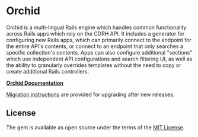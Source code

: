 # Orchid

Orchid is a multi-lingual Rails engine which handles common functionality across
Rails apps which rely on the CDRH API. It includes a generator for configuring
new Rails apps, which can primarily connect to the endpoint for the entire API's
contents, or connect to an endpoint that only searches a specific collection's
contents. Apps can also configure additional "sections" which use independent
API configurations and search filtering UI, as well as the ability to granularly
overrides templates without the need to copy or create additional Rails
controllers.

**[Orchid Documentation](docs/README.md)**

[Migration instructions](migration.md) are provided for upgrading after new
releases.

## License
The gem is available as open source under the terms of the [MIT
License](http://opensource.org/licenses/MIT).
